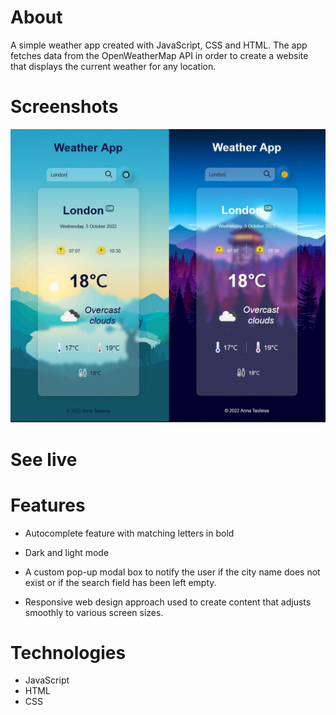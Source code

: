 # About

A simple weather app created with JavaScript, CSS and HTML. The app fetches data from the OpenWeatherMap API in order to create a website that displays the current weather for any location. 


# Screenshots

![Screenshot of the Weather App ](./assets/WeatherApp_merged7.jpg "Weather App")

# See live 



# Features

+ Autocomplete feature with matching letters in bold

+ Dark and light mode

+ A custom pop-up modal box to notify the user if the city name does not exist or if the search field has been left empty.

+ Responsive web design approach used to create content that adjusts smoothly to various screen sizes.


# Technologies

+ JavaScript
+ HTML
+ CSS

